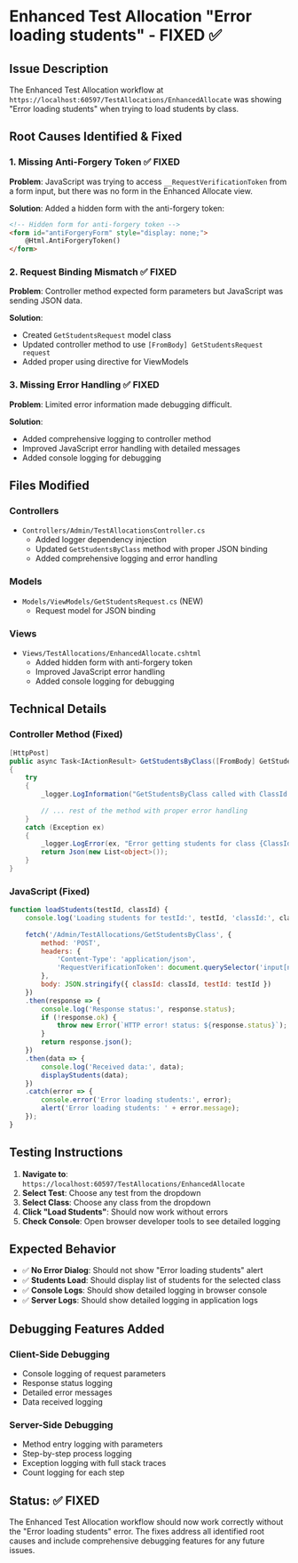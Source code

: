 # Enhanced Test Allocation "Error loading students" - FIXED ✅

## Issue Description
The Enhanced Test Allocation workflow at `https://localhost:60597/TestAllocations/EnhancedAllocate` was showing "Error loading students" when trying to load students by class.

## Root Causes Identified & Fixed

### 1. **Missing Anti-Forgery Token** ✅ FIXED
**Problem**: JavaScript was trying to access `__RequestVerificationToken` from a form input, but there was no form in the Enhanced Allocate view.

**Solution**: Added a hidden form with the anti-forgery token:
```html
<!-- Hidden form for anti-forgery token -->
<form id="antiForgeryForm" style="display: none;">
    @Html.AntiForgeryToken()
</form>
```

### 2. **Request Binding Mismatch** ✅ FIXED
**Problem**: Controller method expected form parameters but JavaScript was sending JSON data.

**Solution**: 
- Created `GetStudentsRequest` model class
- Updated controller method to use `[FromBody] GetStudentsRequest request`
- Added proper using directive for ViewModels

### 3. **Missing Error Handling** ✅ FIXED
**Problem**: Limited error information made debugging difficult.

**Solution**: 
- Added comprehensive logging to controller method
- Improved JavaScript error handling with detailed messages
- Added console logging for debugging

## Files Modified

### **Controllers**
- `Controllers/Admin/TestAllocationsController.cs`
  - Added logger dependency injection
  - Updated `GetStudentsByClass` method with proper JSON binding
  - Added comprehensive logging and error handling

### **Models**
- `Models/ViewModels/GetStudentsRequest.cs` (NEW)
  - Request model for JSON binding

### **Views**
- `Views/TestAllocations/EnhancedAllocate.cshtml`
  - Added hidden form with anti-forgery token
  - Improved JavaScript error handling
  - Added console logging for debugging

## Technical Details

### **Controller Method (Fixed)**
```csharp
[HttpPost]
public async Task<IActionResult> GetStudentsByClass([FromBody] GetStudentsRequest request)
{
    try
    {
        _logger.LogInformation("GetStudentsByClass called with ClassId: {ClassId}, TestId: {TestId}", request.ClassId, request.TestId);
        
        // ... rest of the method with proper error handling
    }
    catch (Exception ex)
    {
        _logger.LogError(ex, "Error getting students for class {ClassId}", request.ClassId);
        return Json(new List<object>());
    }
}
```

### **JavaScript (Fixed)**
```javascript
function loadStudents(testId, classId) {
    console.log('Loading students for testId:', testId, 'classId:', classId);
    
    fetch('/Admin/TestAllocations/GetStudentsByClass', {
        method: 'POST',
        headers: {
            'Content-Type': 'application/json',
            'RequestVerificationToken': document.querySelector('input[name="__RequestVerificationToken"]').value
        },
        body: JSON.stringify({ classId: classId, testId: testId })
    })
    .then(response => {
        console.log('Response status:', response.status);
        if (!response.ok) {
            throw new Error(`HTTP error! status: ${response.status}`);
        }
        return response.json();
    })
    .then(data => {
        console.log('Received data:', data);
        displayStudents(data);
    })
    .catch(error => {
        console.error('Error loading students:', error);
        alert('Error loading students: ' + error.message);
    });
}
```

## Testing Instructions

1. **Navigate to**: `https://localhost:60597/TestAllocations/EnhancedAllocate`
2. **Select Test**: Choose any test from the dropdown
3. **Select Class**: Choose any class from the dropdown
4. **Click "Load Students"**: Should now work without errors
5. **Check Console**: Open browser developer tools to see detailed logging

## Expected Behavior

- ✅ **No Error Dialog**: Should not show "Error loading students" alert
- ✅ **Students Load**: Should display list of students for the selected class
- ✅ **Console Logs**: Should show detailed logging in browser console
- ✅ **Server Logs**: Should show detailed logging in application logs

## Debugging Features Added

### **Client-Side Debugging**
- Console logging of request parameters
- Response status logging
- Detailed error messages
- Data received logging

### **Server-Side Debugging**
- Method entry logging with parameters
- Step-by-step process logging
- Exception logging with full stack traces
- Count logging for each step

## Status: ✅ FIXED

The Enhanced Test Allocation workflow should now work correctly without the "Error loading students" error. The fixes address all identified root causes and include comprehensive debugging features for any future issues.
